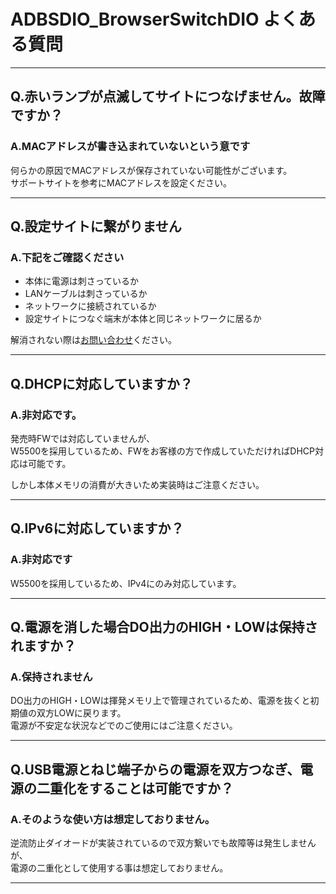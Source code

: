 # ADBSDIO_BrowserSwitchDIO よくある質問


---

## Q.赤いランプが点滅してサイトにつなげません。故障ですか？

### A.MACアドレスが書き込まれていないという意です

何らかの原因でMACアドレスが保存されていない可能性がございます。  
サポートサイトを参考にMACアドレスを設定ください。  

---

## Q.設定サイトに繋がりません

### A.下記をご確認ください

- 本体に電源は刺さっているか
- LANケーブルは刺さっているか
- ネットワークに接続されているか
- 設定サイトにつなぐ端末が本体と同じネットワークに居るか  

解消されない際は[お問い合わせ](https://bit-trade-one.co.jp/contactus/)ください。

---

## Q.DHCPに対応していますか？

### A.非対応です。

発売時FWでは対応していませんが、  
W5500を採用しているため、FWをお客様の方で作成していただければDHCP対応は可能です。

しかし本体メモリの消費が大きいため実装時はご注意ください。

---

## Q.IPv6に対応していますか？

### A.非対応です

W5500を採用しているため、IPv4にのみ対応しています。  

---

## Q.電源を消した場合DO出力のHIGH・LOWは保持されますか？

### A.保持されません

DO出力のHIGH・LOWは揮発メモリ上で管理されているため、電源を抜くと初期値の双方LOWに戻ります。  
電源が不安定な状況などでのご使用にはご注意ください。  

---

## Q.USB電源とねじ端子からの電源を双方つなぎ、電源の二重化をすることは可能ですか？

### A.そのような使い方は想定しておりません。

逆流防止ダイオードが実装されているので双方繋いでも故障等は発生しませんが、  
電源の二重化として使用する事は想定しておりません。  

---
